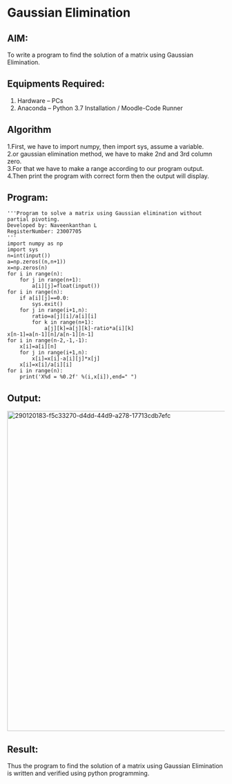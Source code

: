 # Gaussian Elimination

## AIM:
To write a program to find the solution of a matrix using Gaussian Elimination.

## Equipments Required:
1. Hardware – PCs
2. Anaconda – Python 3.7 Installation / Moodle-Code Runner

## Algorithm
1.First, we have to import numpy, then import sys, assume a variable.<br>
2.or gaussian elimination method, we have to make 2nd and 3rd column zero.<br>
3.For that we have to make a range according to our program output.<br>
4.Then print the program with correct form then the output will display.<br>
## Program:
```
'''Program to solve a matrix using Gaussian elimination without partial pivoting.
Developed by: Naveenkanthan L
RegisterNumber: 23007705
'''
import numpy as np
import sys
n=int(input())
a=np.zeros((n,n+1))
x=np.zeros(n)
for i in range(n):
    for j in range(n+1):
        a[i][j]=float(input())
for i in range(n):
    if a[i][j]==0.0:
        sys.exit()
    for j in range(i+1,n):
        ratio=a[j][i]/a[i][i]
        for k in range(n+1):
            a[j][k]=a[j][k]-ratio*a[i][k]
x[n-1]=a[n-1][n]/a[n-1][n-1]
for i in range(n-2,-1,-1):
    x[i]=a[i][n]
    for j in range(i+1,n):
        x[i]=x[i]-a[i][j]*x[j]
    x[i]=x[i]/a[i][i]
for i in range(n):
    print('X%d = %0.2f' %(i,x[i]),end=" ")
```

## Output:

<img width="740" alt="290120183-f5c33270-d4dd-44d9-a278-17713cdb7efc" src="https://github.com/Naveen1825/Gaussian/assets/138969868/e403d09c-8b17-430c-a5a3-19dee22c4103">

## Result:
Thus the program to find the solution of a matrix using Gaussian Elimination is written and verified using python programming.

